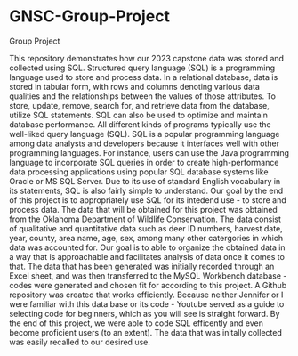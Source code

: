 # GNSC-Group-Project
Group Project

This repository demonstrates how our 2023 capstone data was stored and collected using SQL. Structured query language (SQL) 
is a programming language used to store and process data. In a relational database, data is stored in tabular form, with rows and 
columns denoting various data qualities and the relationships between the values of those attributes. To store, update, remove, search 
for, and retrieve data from the database, utilize SQL statements. SQL can also be used to optimize and maintain database performance. 
All different kinds of programs typically use the well-liked query language (SQL). SQL is a popular programming language among data 
analysts and developers because it interfaces well with other programming languages. For instance, users can use the Java programming 
language to incorporate SQL queries in order to create high-performance data processing applications using popular SQL database systems 
like Oracle or MS SQL Server. Due to its use of standard English vocabulary in its statements, SQL is also fairly simple to understand. 
Our goal by the end of this project is to appropriately use SQL for its intedend use - to store and process data. The data that will be
obtained for this project was obtained from the Oklahoma Department of Wildlife Conservation. The data consist of qualitative and
quantitative data such as deer ID numbers, harvest date, year, county, area name, age, sex, among many other catergories in which
data was accounted for. Our goal is to able to organize the obtained data in a way that is approachable and facilitates analysis
of data once it comes to that. The data that has been generated was initially recorded through an Excel sheet, and was then transferred
to the MySQL Workbench database - codes were generated and chosen fit for according to this project.  A Github repository was created
that works efficiently. Because neither Jennifer or I were familiar with this data base or its code - Youtube served as a guide to
selecting code for beginners, which as you will see is straight forward. By the end of this project, we were able to code SQL efficently
and even become proficient users (to an extent). The data that was initally collected was easily recalled to our desired use.
